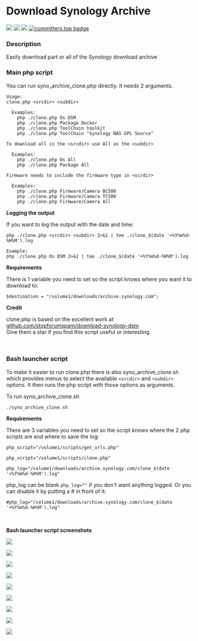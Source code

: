 # Download Synology Archive

<a href="https://github.com/007revad/Download_Synology_Archive/releases"><img src="https://img.shields.io/github/release/007revad/Download_Synology_Archive.svg"></a>
<a href="https://hits.seeyoufarm.com"><img src="https://hits.seeyoufarm.com/api/count/incr/badge.svg?url=https%3A%2F%2Fgithub.com%2F007revad%2FDownload_Synology_Archive&count_bg=%2379C83D&title_bg=%23555555&icon=&icon_color=%23E7E7E7&title=views&edge_flat=false"/></a>
[![](https://img.shields.io/static/v1?label=Sponsor&message=%E2%9D%A4&logo=GitHub&color=%23fe8e86)](https://github.com/sponsors/007revad)
[![committers.top badge](https://user-badge.committers.top/australia/007revad.svg)](https://user-badge.committers.top/australia/007revad)
<!-- [![committers.top badge](https://user-badge.committers.top/australia_public/007revad.svg)](https://user-badge.committers.top/australia_public/007revad) -->
<!-- [![committers.top badge](https://user-badge.committers.top/australia_private/007revad.svg)](https://user-badge.committers.top/australia_private/007revad) -->
<!-- [![Github Releases](https://img.shields.io/github/downloads/007revad/download_synology_archive/total.svg)](https://github.com/007revad/Download_Synology_Archive/releases) -->

### Description

Easily download part or all of the Synology download archive

### Main php script

You can run syno_archive_clone.php directly. It needs 2 arguments.

```
Usage:
clone.php <srcdir> <subdir>

  Examples:
    php ./clone.php Os DSM
    php ./clone.php Package Docker
    php ./clone.php ToolChain toolkit
    php ./clone.php ToolChain "Synology NAS GPL Source"

To download all in the <srcdir> use All as the <subdir>

  Examples:
    php ./clone.php Os All
    php ./clone.php Package All

Firmware needs to include the firmware type in <scrdir>

  Examples:
    php ./clone.php Firmware/Camera BC500
    php ./clone.php Firmware/Camera TC500
    php ./clone.php Firmware/Camera All
```

**Logging the output**

If you want to log the output with the date and time:

```
php ./clone.php <srcdir> <subdir> 2>&1 | tee ./clone_$(date '+%Y%m%d-%H%M').log

Example:
php ./clone.php Os DSM 2>&1 | tee ./clone_$(date '+%Y%m%d-%H%M').log
```

**Requirements**

There is 1 variable you need to set so the script knows where you want it to download to:

    $destination = "/volume1/downloads/archive.synology.com";

**Credit**

clone.php is based on the excellent work at [github.com/stopforumspam/download-synology-dsm](https://github.com/stopforumspam/download-synology-dsm) <br>
Give them a star if you find this script useful or interesting.

<br>

### Bash launcher script

To make it easier to run clone.php there is also syno_archive_clone.sh which provides menus to select the available `<srcdir>` and `<subdir>` options. It then runs the php script with those options as arguments.

To run syno_archive_clone.sh

    ./syno_archive_clone.sh

**Requirements**

There are 3 variables you need to set so the script knows where the 2 php scripts are and where to save the log:

    php_script="/volume1/scripts/get_urls.php"
    
    php_script="/volume1/scripts/clone.php"
    
    php_log="/volume1/downloads/archive.synology.com/clone_$(date '+%Y%m%d-%H%M').log"

php_log can be blank `php_log=""` if you don't want anything logged. Or you can disable it by putting a # in front of it:

    #php_log="/volume1/downloads/archive.synology.com/clone_$(date '+%Y%m%d-%H%M').log"

<br>

**Bash launcher script screenshots**

<p align="leftr"><img src="images/os.png"></p>

<p align="leftr"><img src="images/os-all.png"></p>

<p align="leftr"><img src="images/package-p1.png"></p>

<p align="leftr"><img src="images/package-p2.png"></p>

<p align="leftr"><img src="images/utility.png"></p>

<p align="leftr"><img src="images/mobile.png"></p>

<p align="leftr"><img src="images/chromeapp.png"></p>

<p align="leftr"><img src="images/toolchain.png"></p>

<p align="leftr"><img src="images/firmware-1.png"></p>
